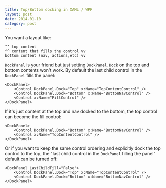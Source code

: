 ```yaml
---
title: Top/Bottom docking in XAML / WPF
layout: post
date: 2014-01-10
category: post
---
```


You want a layout like:

    ^^ top content
    ^^ content that fills the control vv
    bottom content (nav, actions,etc) vv

`DockPanel` is your friend but just setting `DockPanel.Dock` on the top and bottom contents won't work. By default the last child control in the `DockPanel` fills the panel:

    <DockPanel>
        <Control DockPanel.Dock="Top" x:Name="TopContentControl" />
        <Control DockPanel.Dock="Bottom" x:Name="BottonNavControl" />
        <Control x:Name="FillControl" />
    </DockPanel>

If it's just content at the top and nav docked to the bottom, the top control can become the fill control:
    
    <DockPanel>
        <Control DockPanel.Dock="Bottom" x:Name="BottomNavControl" />
        <Control x:Name="TopContentControl" />
    </DockPanel>

Or if you want to keep the same control ordering and explicitly dock the top control to the top, the "last child control in the `DockPanel` filling the panel" default can be turned off:

    <DockPanel LastChildFill="False">
        <Control DockPanel.Dock="Top" x:Name="TopContentControl" />
        <Control DockPanel.Dock="Bottom" x:Name="BottomNavControl" />
    </DockPanel>

